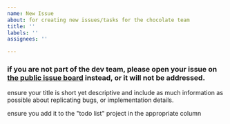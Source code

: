 ```yaml
---
name: New Issue
about: for creating new issues/tasks for the chocolate team
title: ''
labels: ''
assignees: ''

---
```


### if you are not part of the dev team, please open your issue on [the public issue board](https://github.com/chocolate-edition/Public-Issue-Board/issues) instead, or it will not be addressed.

ensure your title is short yet descriptive and include as much information as possible about replicating bugs, or implementation details.

ensure you add it to the "todo list" project in the appropriate column
